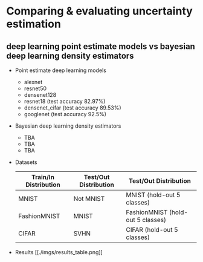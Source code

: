  # Comparing & evaluating uncertainty estimation
 ## deep learning point estimate models vs bayesian deep learning density estimators

 - Point estimate deep learning models
   - alexnet
   - resnet50
   - densenet128
   - resnet18 (test accuracy 82.97%)
   - densenet_cifar (test accuracy 89.53%)
   - googlenet (test accuracy 92.5%)

 - Bayesian deep learning density estimators
   - TBA
   - TBA
   - TBA

- Datasets

  | Train/In Distribution | Test/Out Distribution | Test/Out Distribution |
  | --------------------- | --------------------- | --------------------- |
  | MNIST                 | Not MNIST             | MNIST (hold-out 5 classes) |
  | FashionMNIST          | MNIST                 | FashionMNIST (hold-out 5 classes) |
  | CIFAR                 | SVHN                  | CIFAR (hold-out 5 classes) |

- Results
[[./imgs/results_table.png]]
